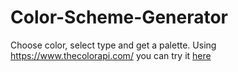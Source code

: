 # Color-Scheme-Generator
Choose color, select type and get a palette. Using https://www.thecolorapi.com/
you can try it [here](https://curious-faloodeh-4b3a1e.netlify.app/)
